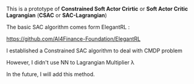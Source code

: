 This is a prototype of **Constrained Soft Actor Crirtic** or **Soft Actor Critic Lagrangian** (**CSAC** or **SAC-Lagrangian**)

The basic SAC algorithm comes form ElegantRL :

https://github.com/AI4Finance-Foundation/ElegantRL

I established a Constrained SAC algorithm to deal with CMDP problem

However, I didn't use NN to Lagrangian Multiplier λ

In the future, I will add this method.

